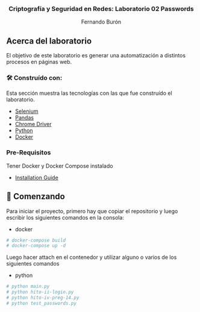 <br />
<div align="center">

  <h3 align="center">Criptografía y Seguridad en Redes: Laboratorio 02 Passwords</h3>

  <p align="center">
    Fernando Burón
  </p>
</div>


## Acerca del laboratorio

El objetivo de este laboratorio es generar una automatización a distintos procesos en páginas web.


### 🛠 Construído con:

Esta sección muestra las tecnologías con las que fue construído el laboratorio.

* [Selenium](https://www.selenium.dev)
* [Pandas](https://pandas.pydata.org)
* [Chrome Driver](https://chromedriver.chromium.org)
* [Python](https://www.python.org)
* [Docker](https://www.docker.com)

### Pre-Requisitos

Tener Docker y Docker Compose instalado
* [Installation Guide](https://docs.docker.com/compose/install/)

## 🔰 Comenzando

Para iniciar el proyecto, primero hay que copiar el repositorio y luego escribir los siguientes comandos en la consola:
* docker
```sh
# docker-compose build
# docker-compose up -d
```
Luego hacer attach en el contenedor y utilizar alguno o varios de los siguientes comandos
* python
```sh
# python main.py
# python hito-ii-login.py
# python hito-iv-preg-14.py
# python test_passwords.py
```

